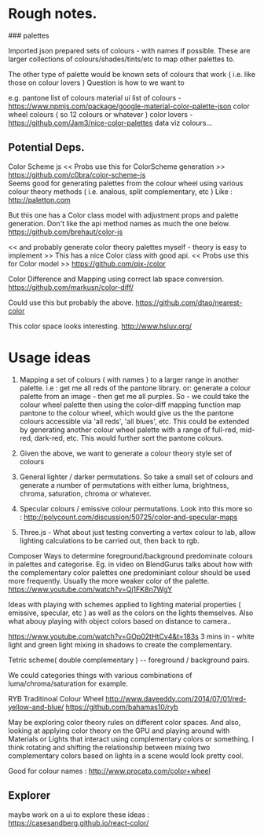 

# Rough notes.

### palettes

Imported json prepared sets of colours - with names if possible.
These are larger collections of colours/shades/tints/etc to map other palettes to.

The other type of palette would be known sets of colours that work ( i.e. like those on colour lovers )
Question is how to we want to

e.g.
pantone list of colours
material ui list of colours - https://www.npmjs.com/package/google-material-color-palette-json
color wheel colours ( so 12 colours or whatever )
color lovers - https://github.com/Jam3/nice-color-palettes
data viz colours...

## Potential Deps.
Color Scheme js  << Probs use this for ColorScheme generation >>
https://github.com/c0bra/color-scheme-js  
Seems good for generating palettes from the colour wheel using various colour theory methods ( i.e. analous, split complementary, etc )
Like : http://paletton.com

But this one has a Color class model with adjustment props and palette generation.
Don't like the api method names as much the one below.
https://github.com/brehaut/color-js

<< and probably generate color theory palettes myself - theory is easy to implement >>
This has a nice Color class with good api.  << Probs use this for Color model >>
https://github.com/qix-/color

Color Difference and Mapping using correct lab space conversion.
https://github.com/markusn/color-diff/

Could use this but probably the above.
https://github.com/dtao/nearest-color

This color space looks interesting.
http://www.hsluv.org/




# Usage ideas

1. Mapping a set of colours ( with names ) to a larger range in another palette.
i.e : get me all reds of the pantone library.
or: generate a colour palette from an image - then get me all purples.
So - we could take the colour wheel palette then using the color-diff mapping function map pantone to the colour wheel,
which would give us the the pantone colours accessible via 'all reds', 'all blues', etc.
This could be extended by generating another colour wheel palette with a range of full-red, mid-red, dark-red, etc.
This would further sort the pantone colours.

2. Given the above, we want to generate a colour theory style set of colours

3. General lighter / darker permutations.
So take a small set of colours and generate a number of permutations with either luma, brightness, chroma, saturation, chroma or whatever.


3. Specular colours / emissive colour permutations.
Look into this more so :
http://polycount.com/discussion/50725/color-and-specular-maps

4. Three.js - What about just testing converting a vertex colour to lab, allow lighting calculations to be carried out,
then back to rgb.

Composer
Ways to determine foreground/background predominate colours in palettes and categorise.
Eg. in video on BlendGurus talks about how with the complementary color palettes one
predominiant colour should be used more frequently.  Usually the more weaker color of the palette.
https://www.youtube.com/watch?v=Qj1FK8n7WgY



Ideas with playing with schemes applied to lighting material properties ( emissive, specular, etc ) as well as the colors on the lights themselves. Also what abouy playing with object colors based on distance to camera..

https://www.youtube.com/watch?v=GOp02tHtCv4&t=183s
3 mins in - white light and green light mixing in shadows to create the complementary.

Tetric scheme( double complementary ) -- foreground / background pairs.

We could categories things with various combinations of luma/chroma/saturation for example.

RYB Traditinoal Colour Wheel
http://www.daveeddy.com/2014/07/01/red-yellow-and-blue/
https://github.com/bahamas10/ryb

May be exploring color theory rules on different color spaces.
And also, looking at applying color theory on the GPU and playing around with
Materials or Lights that interact using complementary colors or something.
I think rotating and shifting the relationship between mixing two complementary colors based on lights in a scene would look pretty cool.

Good for colour names :
http://www.procato.com/color+wheel


## Explorer
maybe work on a ui to explore these ideas :
https://casesandberg.github.io/react-color/
